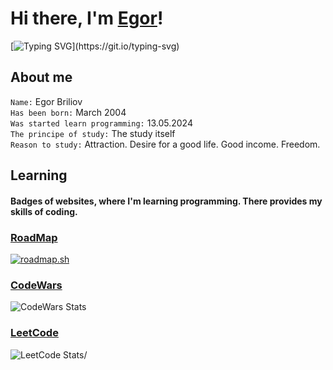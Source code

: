 
# Hi there, I'm [Egor](https://egorbriliov.github.io/)!
[![Typing SVG](https://readme-typing-svg.demolab.com?font=Press+Start+2P&weight=100&size=30&pause=1000&color=F7F7F7&background=FF020200&multiline=true&width=1500&height=55&lines=A+beginner+developer+who+wants+to+start+making+money+from+this!)](https://git.io/typing-svg)

## About me
`Name:` Egor Briliov \
`Has been born:` March 2004 \
`Was started learn programming:` 13.05.2024 \
`The principe of study:` The study itself \
`Reason to study:` Attraction. Desire for a good life. Good income. Freedom.

## Learning

#### Badges of websites, where I'm learning programming. There provides my skills of coding.

### [RoadMap](https://roadmap.sh/)
[![roadmap.sh](https://roadmap.sh/card/tall/669e52f49a21cb3c68b6cb08?variant=dark)](https://roadmap.sh)
### [CodeWars](https://www.codewars.com/)
![CodeWars Stats](https://www.codewars.com/users/briliov/badges/large)

### [LeetCode](https://leetcode.com/)
![LeetCode Stats](https://leetcode.card.workers.dev/briliov?theme=auto&font=baloo&extension=null)/
